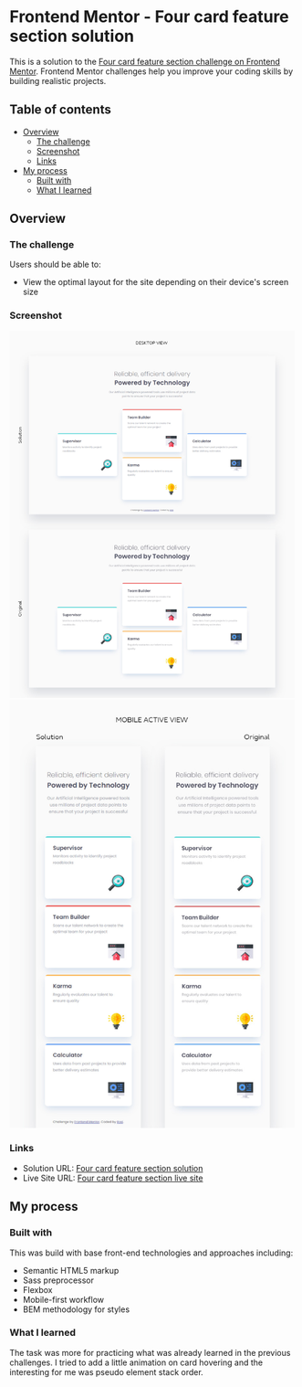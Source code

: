 # Frontend Mentor - Four card feature section solution

This is a solution to the [Four card feature section challenge on Frontend Mentor](https://www.frontendmentor.io/challenges/four-card-feature-section-weK1eFYK). Frontend Mentor challenges help you improve your coding skills by building realistic projects. 

## Table of contents

- [Overview](#overview)
  - [The challenge](#the-challenge)
  - [Screenshot](#screenshot)
  - [Links](#links)
- [My process](#my-process)
  - [Built with](#built-with)
  - [What I learned](#what-i-learned)

## Overview

### The challenge

Users should be able to:

- View the optimal layout for the site depending on their device's screen size

### Screenshot

<img src="./solution-screenshots/desktop-design-comparison.jpg" alt="" width="500" />
<img src="./solution-screenshots/mobile-design-comparison.jpg" alt="" width="500" />

### Links

- Solution URL: [Four card feature section solution](https://github.com/strosi/frontend-mentor-challenges/tree/main/four-card-feature-section-master)
- Live Site URL: [Four card feature section live site](https://strosi.github.io/frontend-mentor-challenges/four-card-feature-section-master/)

## My process

### Built with

This was build with base front-end technologies and approaches including:
- Semantic HTML5 markup
- Sass preprocessor
- Flexbox
- Mobile-first workflow
- BEM methodology for styles

### What I learned

The task was more for practicing what was already learned in the previous challenges. I tried to add a little animation on card hovering and the interesting for me was pseudo element stack order.
